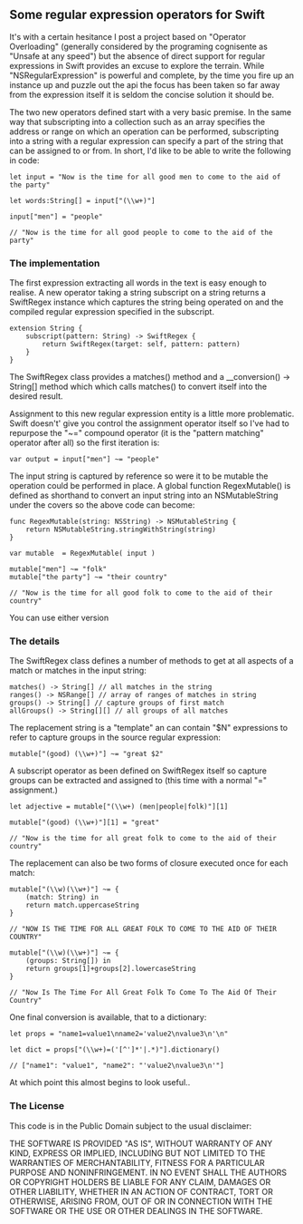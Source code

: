 ## Some regular expression operators for Swift

It's with a certain hesitance I post a project based on "Operator Overloading"
(generally considered by the programing cognisente as "Unsafe at any speed") but the
absence of direct support for regular expressions in Swift provides an excuse to explore 
the terrain. While "NSRegularExpression" is powerful and complete, 
by the time you fire up an instance up and puzzle out the api the focus has been taken 
so far away from the expression itself it is seldom the concise solution it should be.

The two new operators defined start with a very basic premise. In the same way that subscripting
into a collection such as an array specifies the address or range on which an operation
can be performed, subscripting into a string with a regular expression can specify a part 
of the string that can be assigned to or from. In short, I'd like to be able
to write the following in code:

	let input = "Now is the time for all good men to come to the aid of the party"

	let words:String[] = input["(\\w+)"]

	input["men"] = "people"

	// "Now is the time for all good people to come to the aid of the party"
	
### The implementation

The first expression extracting all words in the text is easy enough to realise. A new
operator taking a string subscript on a string returns a SwiftRegex instance which
captures the string being operated on and the compiled regular expression specified
in the subscript. 

	extension String {
		subscript(pattern: String) -> SwiftRegex {
			return SwiftRegex(target: self, pattern: pattern)
		}
	}

The SwiftRegex class provides a matches() method and a __conversion() -> String[]
method which which calls matches() to convert itself into the desired result.

Assignment to this new regular expression entity is a little more problematic. Swift 
doesn't' give you control the assignment operator itself so I've had to repurpose
the "~=" compound operator (it is the "pattern matching" operator after all) so
the first iteration is:

	var output = input["men"] ~= "people"

The input string is captured by reference so were it to be mutable the operation could
be performed in place. A global function RegexMutable() is defined as shorthand to 
convert an input string into an NSMutableString under the covers so the above code
can become:

    func RegexMutable(string: NSString) -> NSMutableString {
        return NSMutableString.stringWithString(string)
    }

	var mutable  = RegexMutable( input )
	
	mutable["men"] ~= "folk"
	mutable["the party"] ~= "their country"

	// "Now is the time for all good folk to come to the aid of their country"
	
You can use either version

### The details

The SwiftRegex class defines a number of methods to get at all aspects of a match
or matches in the input string:

	matches() -> String[] // all matches in the string
	ranges() -> NSRange[] // array of ranges of matches in string
	groups() -> String[] // capture groups of first match
	allGroups() -> String[][] // all groups of all matches
	
The replacement string is a "template" an can contain "$N" expressions to refer to
capture groups in the source regular expression:

	mutable["(good) (\\w+)"] ~= "great $2"

A subscript operator as been defined on SwiftRegex itself so capture groups can be
extracted and assigned to (this time with a normal "=" assignment.)

	let adjective = mutable["(\\w+) (men|people|folk)"][1]
	
	mutable["(good) (\\w+)"][1] = "great"

	// "Now is the time for all great folk to come to the aid of their country"

The replacement can also be two forms of closure executed once for each match:

	mutable["(\\w)(\\w+)"] ~= {
		(match: String) in
        return match.uppercaseString
	}
	
	// "NOW IS THE TIME FOR ALL GREAT FOLK TO COME TO THE AID OF THEIR COUNTRY"

	mutable["(\\w)(\\w+)"] ~= {
		(groups: String[]) in
    	return groups[1]+groups[2].lowercaseString
	}
	
	// "Now Is The Time For All Great Folk To Come To The Aid Of Their Country"

One final conversion is available, that to a dictionary:

	let props = "name1=value1\nname2='value2\nvalue3\n'\n"

	let dict = props["(\\w+)=('[^']*'|.*)"].dictionary()

	// ["name1": "value1", "name2": "'value2\nvalue3\n'"]

At which point this almost begins to look useful..

### The License

This code is in the Public Domain subject to the usual disclaimer:

THE SOFTWARE IS PROVIDED "AS IS", WITHOUT WARRANTY OF ANY KIND, EXPRESS OR IMPLIED, 
INCLUDING BUT NOT  LIMITED TO THE WARRANTIES OF MERCHANTABILITY, FITNESS FOR A 
PARTICULAR PURPOSE AND NONINFRINGEMENT. IN NO EVENT SHALL THE AUTHORS OR COPYRIGHT 
HOLDERS BE LIABLE FOR ANY CLAIM, DAMAGES OR OTHER LIABILITY, WHETHER IN AN ACTION OF 
CONTRACT, TORT OR OTHERWISE, ARISING FROM, OUT OF OR IN CONNECTION WITH THE SOFTWARE 
OR THE USE OR OTHER DEALINGS IN THE SOFTWARE.
